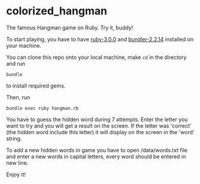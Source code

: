 # colorized_hangman
The famous Hangman game on Ruby. Try it, buddy!

To start playing, you have to have
[ruby-3.0.0](https://github.com/ruby/ruby "The Ruby Programming Language [mirror]") and
[bundler-2.2.14](https://github.com/rubygems/bundler "Manage your Ruby application's gem dependencies]") installed on your machine. 

You can clone this repo onto your local machine, make `cd` in the directory and run 
```
bundle
``` 
to install required gems. 

Then, run

```
bundle exec ruby hangman.rb
```

You have to guess the hidden word during 7 attempts. 
Enter the letter you want to try and you will get a result on the screen. 
If the letter was 'correct' (the hidden word include this letter) it will display on the screen in the 'word' string.

To add a new hidden words in game you have to open /data/words.txt file and enter a new words in capital letters, every word should be entered in new line.

Enjoy it!
